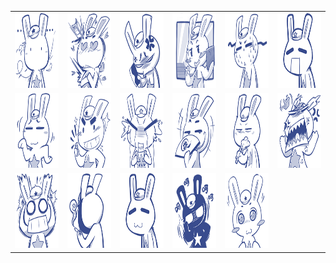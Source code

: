 <table border="0">
  <tr>
    <td align="center">
      <img src="../../image/那兔/。。。.png" height="120" width="120" />
    </td>
    <td align="center">
      <img src="../../image/那兔/一见钟情.png" height="120" width="120" />
    </td>
    <td align="center">
      <img src="../../image/那兔/你丫试试.png" height="120" width="120" />
    </td>
    <td align="center">
      <img src="../../image/那兔/合个影.png" height="120" width="120" />
    </td>
    <td align="center">
      <img src="../../image/那兔/呃.png" height="120" width="120" />
    </td>
    <td align="center">
      <img src="../../image/那兔/囧.png" height="120" width="120" />
    </td>
  </tr>
  <tr>
    <td align="center">
      <img src="../../image/那兔/奈我何.png" height="120" width="120" />
    </td>
    <td align="center">
      <img src="../../image/那兔/好滴.png" height="120" width="120" />
    </td>
    <td align="center">
      <img src="../../image/那兔/心碎.png" height="120" width="120" />
    </td>
    <td align="center">
      <img src="../../image/那兔/恶代官.png" height="120" width="120" />
    </td>
    <td align="center">
      <img src="../../image/那兔/懒得理你.png" height="120" width="120" />
    </td>
    <td align="center">
      <img src="../../image/那兔/找事儿.png" height="120" width="120" />
    </td>
  </tr>
  <tr>
    <td align="center">
      <img src="../../image/那兔/擦.png" height="120" width="120" />
    </td>
    <td align="center">
      <img src="../../image/那兔/深思.png" height="120" width="120" />
    </td>
    <td align="center">
      <img src="../../image/那兔/痴呆.png" height="120" width="120" />
    </td>
    <td align="center">
      <img src="../../image/那兔/讲道理.png" height="120" width="120" />
    </td>
    <td align="center">
      <img src="../../image/那兔/说什么喵.png" height="120" width="120" />
    </td>
  </tr>
</table>
